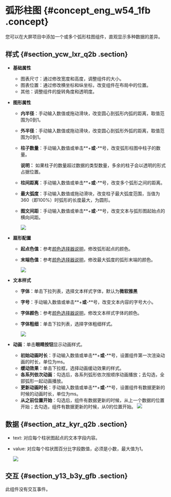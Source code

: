 # 弧形柱图 {#concept_eng_w54_1fb .concept}

您可以在大屏项目中添加一个或多个弧形柱图组件，直观显示多种数据的差异。

## 样式 {#section_ycw_lxr_q2b .section}

-   **基础属性**

    -   图表尺寸：通过修改宽度和高度，调整组件的大小。
    -   图表位置：通过修改横坐标和纵坐标，改变组件在布局中的位置。
    -   其他：调整组件的旋转角度和透明度。
-   **图形属性**
    -   **内半径**：手动输入数值或拖动滑块，改变圆心到弧形内弧的距离，取值范围为0到1。
    -   **外半径**：手动输入数值或拖动滑块，改变圆心到弧形外弧的距离，取值范围为0到1。
    -   **柱子数量**：手动输入数值或单击**+**或**-**号，改变弧形柱图中柱子的数量。

        **说明：** 如果柱子的数量超过数据的类型数量，多余的柱子会以透明的形式占据位置。

    -   **柱间距离**：手动输入数值或单击**+**或**-**号，改变多个弧形之间的距离。
    -   **最大弧度**：手动输入数值或拖动滑块，改变柱子最大弧度范围，当值为360（即100%）时弧形的长度最大，为圆形。
    -   **图文间距**：手动输入数值或单击**+**或**-**号，改变文本与弧形图起始点的横向间距。

        ![](http://static-aliyun-doc.oss-cn-hangzhou.aliyuncs.com/assets/img/20198/154769465611313_zh-CN.png)

-   **扇形配置**
    -   **起点色值**：参考[颜色选择器说明](cn.zh-CN/用户指南/管理组件/设置组件样式/配置项说明.md#section_kdw_vj4_t2b)，修改弧形起点的颜色。
    -   **末端色值**：参考[颜色选择器说明](cn.zh-CN/用户指南/管理组件/设置组件样式/配置项说明.md#section_kdw_vj4_t2b)，修改最大弧度的弧形末端的颜色。

        ![](http://static-aliyun-doc.oss-cn-hangzhou.aliyuncs.com/assets/img/20198/154769465611323_zh-CN.png)

-   **文本样式**
    -   **字体**：单击下拉列表，选择文本样式字体，默认为**微软雅黑**
    -   **字号**：手动输入数值或单击**+**或**-**号，改变文本内容的字号大小。
    -   **字体颜色**：参考[颜色选择器说明](cn.zh-CN/用户指南/管理组件/设置组件样式/配置项说明.md#section_kdw_vj4_t2b)，修改文本样式字体的颜色。
    -   **字体粗细**：单击下拉列表，选择字体粗细样式。

        ![](http://static-aliyun-doc.oss-cn-hangzhou.aliyuncs.com/assets/img/20198/154769465611324_zh-CN.png)

-   **动画**：单击**眼睛按钮**显示动画样式。

    -   **初始动画时长**：手动输入数值或单击**+**或**-**号，设置组件第一次渲染动画的时长，单位为ms。
    -   **缓动效果**：单击下拉框，选择动画缓动效果的样式。
    -   **各系列依次动画**：勾选后，各系列弧形依次按顺序动画播放；去勾选，全部弧形一起动画播放。
    -   **更新动画时长**：手动输入数值或单击**+**或**-**号，设置组件有数据更新的时候的动画时长，单位为ms。
    -   **从之前位置开始**：勾选后，组件有数据更新的时候，从上一个数据的位置开始；去勾选，组件有数据更新的时候，从0的位置开始。
    ![](http://static-aliyun-doc.oss-cn-hangzhou.aliyuncs.com/assets/img/20198/154769465621150_zh-CN.png)


## 数据 {#section_atz_kyr_q2b .section}

-   text: 对应每个柱状图起点的文本字段内容。
-   value: 对应每个柱状图百分比字段数值，必须是小数，最大值为1。

    ![](http://static-aliyun-doc.oss-cn-hangzhou.aliyuncs.com/assets/img/20198/154769465611326_zh-CN.png)


## 交互 {#section_y13_b3y_gfb .section}

此组件没有交互事件。

